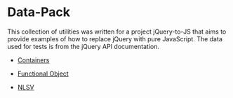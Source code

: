 # Data-Pack

This collection of utilities was written for a project jQuery-to-JS that aims to provide examples of how to replace jQuery with pure JavaScript. The data used for tests is from the jQuery API documentation.

* [Containers](packages/containers/README.md)

* [Functional Object](packages/functional-object/README.md)

* [NLSV](packages/nlsv/README.md)
